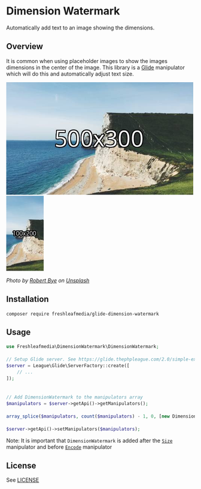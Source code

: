 # Dimension Watermark

Automatically add text to an image showing the dimensions.


## Overview

It is common when using placeholder images to show the images dimensions in the center of the image.
This library is a [Glide](https://github.com/thephpleague/glide) manipulator which will do this and automatically
adjust text size. 

![500x300](examples/500x300.jpg)
![100x200](examples/100x200.jpg)

*Photo by [Robert Bye](https://unsplash.com/es/@robertbye) on [Unsplash](https://unsplash.com/s/photos/dorset)*


## Installation

```
composer require freshleafmedia/glide-dimension-watermark
```


## Usage

```php
use Freshleafmedia\DimensionWatermark\DimensionWatermark;

// Setup Glide server. See https://glide.thephpleague.com/2.0/simple-example/
$server = League\Glide\ServerFactory::create([
    // ...
]);


// Add DimensionWatermark to the manipulators array
$manipulators = $server->getApi()->getManipulators();

array_splice($manipulators, count($manipulators) - 1, 0, [new DimensionWatermark()]);

$server->getApi()->setManipulators($manipulators);
```

Note: It is important that `DimensionWatermark` is added after the [`Size`](https://glide.thephpleague.com/2.0/api/size/) manipulator and before [`Encode`](https://glide.thephpleague.com/2.0/api/encode/) manipulator


## License

See [LICENSE](LICENSE)
